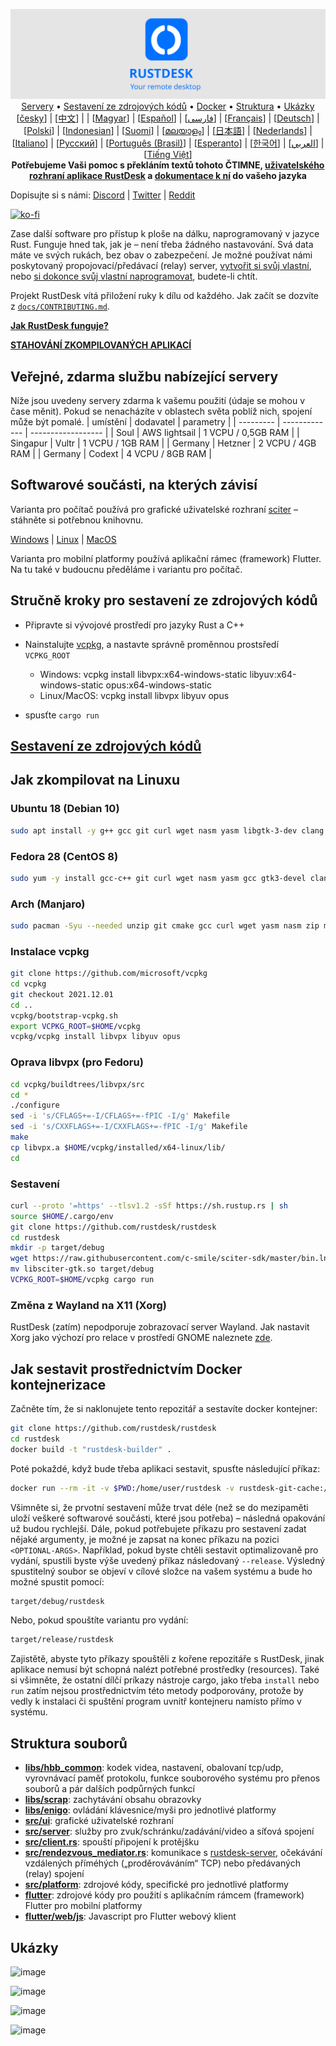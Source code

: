 <p align="center">
  <img src="../res/logo-header.svg" alt="RustDesk – vaše vzdálená plocha"><br>
  <a href="#free-public-servers">Servery</a> •
  <a href="#raw-steps-to-build">Sestavení ze zdrojových kódů</a> •
  <a href="#how-to-build-with-docker">Docker</a> •
  <a href="#file-structure">Struktura</a> •
  <a href="#snapshot">Ukázky</a><br>
  [<a href="docs/README-CS.md">česky</a>] | [<a href="docs/README-ZH.md">中文</a>] | | [<a href="docs/README-HU.md">Magyar</a>] | [<a href="docs/README-ES.md">Español</a>] | [<a href="docs/README-FA.md">فارسی</a>] | [<a href="docs/README-FR.md">Français</a>] | [<a href="docs/README-DE.md">Deutsch</a>] | [<a href="docs/README-PL.md">Polski</a>] | [<a href="docs/README-ID.md">Indonesian</a>] | [<a href="docs/README-FI.md">Suomi</a>] | [<a href="docs/README-ML.md">മലയാളം</a>] | [<a href="docs/README-JP.md">日本語</a>] | [<a href="docs/README-NL.md">Nederlands</a>] | [<a href="docs/README-IT.md">Italiano</a>] | [<a href="docs/README-RU.md">Русский</a>] | [<a href="docs/README-PTBR.md">Português (Brasil)</a>] | [<a href="docs/README-EO.md">Esperanto</a>] | [<a href="docs/README-KR.md">한국어</a>] | [<a href="docs/README-AR.md">العربي</a>] | [<a href="docs/README-VN.md">Tiếng Việt</a>]<br>
  <b>Potřebujeme Vaši pomoc s překláním textů tohoto ČTIMNE, <a href="https://github.com/rustdesk/rustdesk/tree/master/src/lang">uživatelského rozhraní aplikace RustDesk</a> a <a href="https://github.com/rustdesk/doc.rustdesk.com">dokumentace k ní</a> do vašeho jazyka</b>
</p>

Dopisujte si s námi: [Discord](https://discord.gg/nDceKgxnkV) | [Twitter](https://twitter.com/rustdesk) | [Reddit](https://www.reddit.com/r/rustdesk)


[![ko-fi](https://ko-fi.com/img/githubbutton_sm.svg)](https://ko-fi.com/I2I04VU09)

Zase další software pro přístup k ploše na dálku, naprogramovaný v jazyce Rust. Funguje hned tak, jak je – není třeba žádného nastavování. Svá data máte ve svých rukách, bez obav o zabezpečení. Je možné používat námi poskytovaný propojovací/předávací (relay) server, [vytvořit si svůj vlastní](https://rustdesk.com/server), nebo [si dokonce svůj vlastní naprogramovat](https://github.com/rustdesk/rustdesk-server-demo), budete-li chtít.

Projekt RustDesk vítá přiložení ruky k dílu od každého. Jak začít se dozvíte z [`docs/CONTRIBUTING.md`](docs/CONTRIBUTING.md).

[**Jak RustDesk funguje?**](https://github.com/rustdesk/rustdesk/wiki/How-does-RustDesk-work%3F)

[**STAHOVÁNÍ ZKOMPILOVANÝCH APLIKACÍ**](https://github.com/rustdesk/rustdesk/releases)

## Veřejné, zdarma službu nabízející servery

Níže jsou uvedeny servery zdarma k vašemu použití (údaje se mohou v čase měnit). Pokud se nenacházíte v oblastech světa poblíž nich, spojení může být pomalé.
| umístění | dodavatel | parametry |
| --------- | ------------- | ------------------ |
| Soul | AWS lightsail | 1 VCPU / 0,5GB RAM |
| Singapur | Vultr | 1 VCPU / 1GB RAM |
| Germany | Hetzner | 2 VCPU / 4GB RAM |
| Germany | Codext | 4 VCPU / 8GB RAM |

## Softwarové součásti, na kterých závisí

Varianta pro počítač používá pro grafické uživatelské rozhraní [sciter](https://sciter.com/) – stáhněte si potřebnou knihovnu.

[Windows](https://raw.githubusercontent.com/c-smile/sciter-sdk/master/bin.win/x64/sciter.dll) |
[Linux](https://raw.githubusercontent.com/c-smile/sciter-sdk/master/bin.lnx/x64/libsciter-gtk.so) |
[MacOS](https://raw.githubusercontent.com/c-smile/sciter-sdk/master/bin.osx/libsciter.dylib)

Varianta pro mobilní platformy používá aplikační rámec (framework) Flutter. Na tu také v budoucnu předěláme i variantu pro počítač.

## Stručně kroky pro sestavení ze zdrojových kódů

- Připravte si vývojové prostředí pro jazyky Rust a C++

- Nainstalujte [vcpkg](https://github.com/microsoft/vcpkg), a nastavte správně proměnnou prostsředí `VCPKG_ROOT`

  - Windows: vcpkg install libvpx:x64-windows-static libyuv:x64-windows-static opus:x64-windows-static
  - Linux/MacOS: vcpkg install libvpx libyuv opus

- spusťte `cargo run`

## [Sestavení ze zdrojových kódů](https://rustdesk.com/docs/en/dev/build/)

## Jak zkompilovat na Linuxu

### Ubuntu 18 (Debian 10)

```sh
sudo apt install -y g++ gcc git curl wget nasm yasm libgtk-3-dev clang libxcb-randr0-dev libxdo-dev libxfixes-dev libxcb-shape0-dev libxcb-xfixes0-dev libasound2-dev libpulse-dev cmake
```

### Fedora 28 (CentOS 8)

```sh
sudo yum -y install gcc-c++ git curl wget nasm yasm gcc gtk3-devel clang libxcb-devel libxdo-devel libXfixes-devel pulseaudio-libs-devel cmake alsa-lib-devel
```

### Arch (Manjaro)

```sh
sudo pacman -Syu --needed unzip git cmake gcc curl wget yasm nasm zip make pkg-config clang gtk3 xdotool libxcb libxfixes alsa-lib pipewire
```

### Instalace vcpkg

```sh
git clone https://github.com/microsoft/vcpkg
cd vcpkg
git checkout 2021.12.01
cd ..
vcpkg/bootstrap-vcpkg.sh
export VCPKG_ROOT=$HOME/vcpkg
vcpkg/vcpkg install libvpx libyuv opus
```

### Oprava libvpx (pro Fedoru)

```sh
cd vcpkg/buildtrees/libvpx/src
cd *
./configure
sed -i 's/CFLAGS+=-I/CFLAGS+=-fPIC -I/g' Makefile
sed -i 's/CXXFLAGS+=-I/CXXFLAGS+=-fPIC -I/g' Makefile
make
cp libvpx.a $HOME/vcpkg/installed/x64-linux/lib/
cd
```

### Sestavení

```sh
curl --proto '=https' --tlsv1.2 -sSf https://sh.rustup.rs | sh
source $HOME/.cargo/env
git clone https://github.com/rustdesk/rustdesk
cd rustdesk
mkdir -p target/debug
wget https://raw.githubusercontent.com/c-smile/sciter-sdk/master/bin.lnx/x64/libsciter-gtk.so
mv libsciter-gtk.so target/debug
VCPKG_ROOT=$HOME/vcpkg cargo run
```

### Změna z Wayland na X11 (Xorg)

RustDesk (zatím) nepodporuje zobrazovací server Wayland. Jak nastavit Xorg jako výchozí pro relace v prostředí GNOME naleznete [zde](https://docs.fedoraproject.org/en-US/quick-docs/configuring-xorg-as-default-gnome-session/).

## Jak sestavit prostřednictvím Docker kontejnerizace

Začněte tím, že si naklonujete tento repozitář a sestavíte docker kontejner:

```sh
git clone https://github.com/rustdesk/rustdesk
cd rustdesk
docker build -t "rustdesk-builder" .
```

Poté pokaždé, když bude třeba aplikaci sestavit, spusťte následující příkaz:

```sh
docker run --rm -it -v $PWD:/home/user/rustdesk -v rustdesk-git-cache:/home/user/.cargo/git -v rustdesk-registry-cache:/home/user/.cargo/registry -e PUID="$(id -u)" -e PGID="$(id -g)" rustdesk-builder
```

Všimněte si, že prvotní sestavení může trvat déle (než se do mezipaměti uloží veškeré softwarové součásti, které jsou potřeba) – následná opakování už budou rychlejší. Dále, pokud potřebujete příkazu pro sestavení zadat nějaké argumenty, je možné je zapsat na konec příkazu na pozici `<OPTIONAL-ARGS>`. Například, pokud byste chtěli sestavit optimalizovaně pro vydání, spustili byste výše uvedený příkaz následovaný `--release`. Výsledný spustitelný soubor se objeví v cílové složce na vašem systému a bude ho možné spustit pomocí:

```sh
target/debug/rustdesk
```

Nebo, pokud spouštíte variantu pro vydání:

```sh
target/release/rustdesk
```

Zajistětě, abyste tyto příkazy spouštěli z kořene repozitáře s RustDesk, jinak aplikace nemusí být schopná nalézt potřebné prostředky (resources). Také si všimněte, že ostatní dílčí príkazy nástroje cargo, jako třeba `install` nebo `run` zatím nejsou prostřednictvím této metody podporovány, protože by vedly k instalaci či spuštění program uvnitř kontejneru namísto přímo v systému.

## Struktura souborů

- **[libs/hbb_common](https://github.com/rustdesk/rustdesk/tree/master/libs/hbb_common)**: kodek videa, nastavení, obalovaní tcp/udp, vyrovnávací paměť protokolu, funkce souborového systému pro přenos souborů a pár dalších podpůrných funkcí
- **[libs/scrap](https://github.com/rustdesk/rustdesk/tree/master/libs/scrap)**: zachytávání obsahu obrazovky
- **[libs/enigo](https://github.com/rustdesk/rustdesk/tree/master/libs/enigo)**: ovládání klávesnice/myši pro jednotlivé platformy
- **[src/ui](https://github.com/rustdesk/rustdesk/tree/master/src/ui)**: grafické uživatelské rozhraní
- **[src/server](https://github.com/rustdesk/rustdesk/tree/master/src/server)**: služby pro zvuk/schránku/zadávání/video a síťová spojení
- **[src/client.rs](https://github.com/rustdesk/rustdesk/tree/master/src/client.rs)**: spouští připojení k protějšku
- **[src/rendezvous_mediator.rs](https://github.com/rustdesk/rustdesk/tree/master/src/rendezvous_mediator.rs)**: komunikace s [rustdesk-server](https://github.com/rustdesk/rustdesk-server), očekávání vzdálených příméhých („proděrováváním“ TCP) nebo předávaných (relay) spojení
- **[src/platform](https://github.com/rustdesk/rustdesk/tree/master/src/platform)**: zdrojové kódy, specifické pro jednotlivé platformy
- **[flutter](https://github.com/rustdesk/rustdesk/tree/master/flutter)**: zdrojové kódy pro použití s aplikačním rámcem (framework) Flutter pro mobilní platformy
- **[flutter/web/js](https://github.com/rustdesk/rustdesk/tree/master/flutter/web/js)**: Javascript pro Flutter webový klient

## Ukázky

![image](https://user-images.githubusercontent.com/71636191/113112362-ae4deb80-923b-11eb-957d-ff88daad4f06.png)

![image](https://user-images.githubusercontent.com/71636191/113112619-f705a480-923b-11eb-911d-97e984ef52b6.png)

![image](https://user-images.githubusercontent.com/71636191/113112857-3fbd5d80-923c-11eb-9836-768325faf906.png)

![image](https://user-images.githubusercontent.com/71636191/135385039-38fdbd72-379a-422d-b97f-33df71fb1cec.png)
